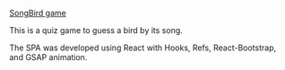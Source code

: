 [SongBird game](https://songbirds-quiz.netlify.app/ "Play SongBird")

This is a quiz game to guess a bird by its song.

The SPA was developed using  React with Hooks, Refs,  React-Bootstrap, and GSAP animation.
